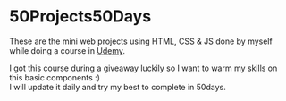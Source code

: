 # 50Projects50Days

These are the mini web projects using HTML, CSS & JS done by myself while doing a course in [Udemy](https://www.udemy.com/course/50-projects-50-days/). <br>

I got this course during a giveaway luckily so I want to warm my skills on this basic components :) <br>
I will update it daily and try my best to complete in 50days.
